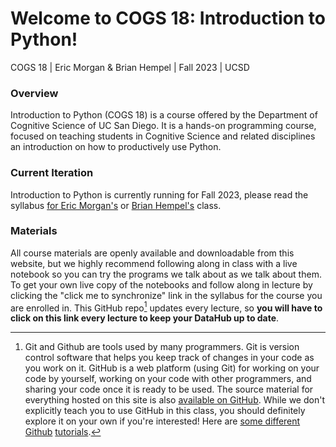 # Welcome to COGS 18: Introduction to Python!

COGS 18 | Eric Morgan & Brian Hempel | Fall 2023 | UCSD

### Overview

Introduction to Python (COGS 18) is a course offered by the Department of Cognitive Science of UC San Diego. It is a hands-on programming course, focused on teaching students in Cognitive Science and related disciplines an introduction on how to productively use Python.

### Current Iteration

Introduction to Python is currently running for Fall 2023, please read the syllabus [for Eric Morgan's](assets/intro/syllabus-Morgan) or [Brian Hempel's](assets/intro/syllabus-Hempel) class.


### Materials

All course materials are openly available and downloadable from this website, but we highly recommend following along in class with a live notebook so you can try the programs we talk about as we talk about them. To get your own live copy of the notebooks and follow along in lecture by clicking the "click me to synchronize" link in the syllabus for the course you are enrolled in. This GitHub repo[^1] updates every lecture, so **you will have to click on this link every lecture to keep your DataHub up to date**.

[^1]: Git and Github are tools used by many programmers. Git is version control software that helps you keep track of changes in your code as you work on it. GitHub is a web platform (using Git) for working on your code by yourself, working on your code with other programmers, and sharing your code once it is ready to be used. The source material for everything hosted on this site is also [available on GitHub](https://github.com/COGS18). While we don't explicitly teach you to use GitHub in this class, you should definitely explore it on your own if you're interested! Here are [some different](https://youtu.be/w3jLJU7DT5E) [Github](https://docs.github.com/en/get-started/quickstart/hello-world) [tutorials](https://podcast.ucsd.edu/watch/sp19/cogs108_a00/3).

